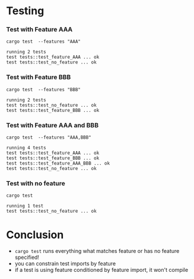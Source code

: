 # Testing

### Test with Feature AAA
```
cargo test  --features "AAA"
```
```
running 2 tests
test tests::test_feature_AAA ... ok
test tests::test_no_feature ... ok
```

### Test with Feature BBB
```
cargo test  --features "BBB"
```
```
running 2 tests
test tests::test_no_feature ... ok
test tests::test_feature_BBB ... ok
```
### Test with Feature AAA and BBB 

```
cargo test  --features "AAA,BBB"
```
```
running 4 tests
test tests::test_feature_AAA ... ok
test tests::test_feature_BBB ... ok
test tests::test_feature_AAA_BBB ... ok
test tests::test_no_feature ... ok
```

### Test with no feature
```
cargo test
```
```
running 1 test
test tests::test_no_feature ... ok
```

# Conclusion
- `cargo test` runs everything what matches feature or has no feature specified!
- you can constrain test imports by feature
- if a test is using feature conditioned by feature import, it won't compile